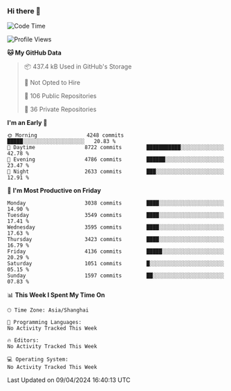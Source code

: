 ### Hi there 👋

<!--
**qbosen/qbosen** is a ✨ _special_ ✨ repository because its `README.md` (this file) appears on your GitHub profile.

Here are some ideas to get you started:

- 🔭 I’m currently working on ...
- 🌱 I’m currently learning ...
- 👯 I’m looking to collaborate on ...
- 🤔 I’m looking for help with ...
- 💬 Ask me about ...
- 📫 How to reach me: ...
- 😄 Pronouns: ...
- ⚡ Fun fact: ...
-->

<!--START_SECTION:waka-->
![Code Time](http://img.shields.io/badge/Code%20Time-2%2C111%20hrs%2036%20mins-blue)

![Profile Views](http://img.shields.io/badge/Profile%20Views-6-blue)

**🐱 My GitHub Data** 

> 📦 437.4 kB Used in GitHub's Storage 
 > 
> 🚫 Not Opted to Hire
 > 
> 📜 106 Public Repositories 
 > 
> 🔑 36 Private Repositories 
 > 
**I'm an Early 🐤** 

```text
🌞 Morning                4248 commits        █████░░░░░░░░░░░░░░░░░░░░   20.83 % 
🌆 Daytime                8722 commits        ███████████░░░░░░░░░░░░░░   42.78 % 
🌃 Evening                4786 commits        ██████░░░░░░░░░░░░░░░░░░░   23.47 % 
🌙 Night                  2633 commits        ███░░░░░░░░░░░░░░░░░░░░░░   12.91 % 
```
📅 **I'm Most Productive on Friday** 

```text
Monday                   3038 commits        ████░░░░░░░░░░░░░░░░░░░░░   14.90 % 
Tuesday                  3549 commits        ████░░░░░░░░░░░░░░░░░░░░░   17.41 % 
Wednesday                3595 commits        ████░░░░░░░░░░░░░░░░░░░░░   17.63 % 
Thursday                 3423 commits        ████░░░░░░░░░░░░░░░░░░░░░   16.79 % 
Friday                   4136 commits        █████░░░░░░░░░░░░░░░░░░░░   20.29 % 
Saturday                 1051 commits        █░░░░░░░░░░░░░░░░░░░░░░░░   05.15 % 
Sunday                   1597 commits        ██░░░░░░░░░░░░░░░░░░░░░░░   07.83 % 
```


📊 **This Week I Spent My Time On** 

```text
🕑︎ Time Zone: Asia/Shanghai

💬 Programming Languages: 
No Activity Tracked This Week

🔥 Editors: 
No Activity Tracked This Week

💻 Operating System: 
No Activity Tracked This Week
```


 Last Updated on 09/04/2024 16:40:13 UTC
<!--END_SECTION:waka-->
